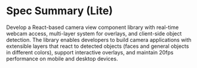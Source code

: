 # Spec Summary (Lite)

Develop a React-based camera view component library with real-time webcam access, multi-layer system for overlays, and client-side object detection. The library enables developers to build camera applications with extensible layers that react to detected objects (faces and general objects in different colors), support interactive overlays, and maintain 20fps performance on mobile and desktop devices.